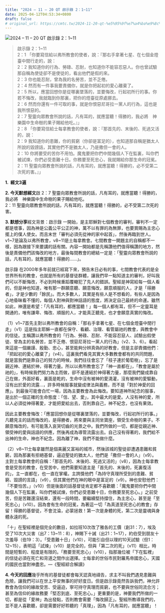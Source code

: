 ```yaml
---
title: "2024 – 11 – 20 QT 啟示錄 2：1~11"
date: 2025-04-12T04:53:34+0800
draft: false
# original_url: https://cmtc.tw/2024-11-20-qt-%e5%95%9f%e7%a4%ba%e9%8c%84-2%ef%bc%9a111
---
```


![2024 – 11 – 20 QT 啟示錄 2：1\~11](/images/qt.jpg  "2024 – 11 – 20 QT 啟示錄 2：1\~11")

> 啟示錄 2：1\~11  
> 2：1 「你要寫信給以弗所教會的使者，說：『那右手拿著七星、在七個金燈臺中間行走的，說：  
> 2：2 我知道你的行為、勞碌、忍耐，也知道你不能容忍惡人。你也曾試驗那自稱為使徒卻不是使徒的，看出他們是假的來。  
> 2：3 你也能忍耐，曾為我的名勞苦，並不乏倦。  
> 2：4 然而有一件事我要責備你，就是你把起初的愛心離棄了。  
> 2：5 所以，應當回想你是從哪裏墜落的，並要悔改，行起初所行的事。你若不悔改，我就臨到你那裏，把你的燈臺從原處挪去。  
> 2：6 然而你還有一件可取的事，就是你恨惡尼哥拉一黨人的行為，這也是我所恨惡的。  
> 2：7 聖靈向眾教會所說的話，凡有耳的，就應當聽！得勝的，我必將　神樂園中生命樹的果子賜給他吃。』」  
> 2：8 「你要寫信給士每拿教會的使者，說：『那首先的、末後的、死過又活的，說：  
> 2：9 我知道你的患難，你的貧窮（你卻是富足的），也知道那自稱是猶太人所說的毀謗話，其實他們不是猶太人，乃是撒但一會的人。  
> 2：10 你將要受的苦你不用怕。魔鬼要把你們中間幾個人下在監裏，叫你們被試煉，你們必受患難十日。你務要至死忠心，我就賜給你那生命的冠冕。  
> 2：11 聖靈向眾教會所說的話，凡有耳的，就應當聽！得勝的，必不受第二次死的害。』」

**1.  經文3遍**

**2. 今天默想經文**啟 2：7 聖靈向眾教會所說的話，凡有耳的，就應當聽！得勝的，我必將　神樂園中生命樹的果子賜給他吃。  
2：11 聖靈向眾教會所說的話，凡有耳的，就應當聽！得勝的，必不受第二次死的害。

**3. 默想分享**經文背景：啟示錄 一開始，是主耶穌對七個教會的審判，審判不一定都是壞事，因為神是公義公平公正的神，萬不以有罪的為無罪，也要賞賜為主忠心擺上的僕人使女。而且末世「審判必須先從神的家中起首」，然後再臨到世人。v1\~7是論及以弗所教會，v8\~11是土每拿教會。七間教會一開題主的自稱都不一樣，因為跟接下來要講的話有關。內容一開始都是先稱讚他們值得稱讚的地方，然後是責備他們該悔改的地方，最後每間教會的總結一定是：「聖靈向眾教會所說的話，凡有耳的，就應當聽！得勝的……」。

啟示錄 在2000年多年前就已經寫下來，預告末日必有的事，七間教會代表的是全世界所有的教會，也就是所有的基督徒群體，讓我們早一點知道主的審判，好叫我們可以不斷悔改，不必到時候重蹈覆轍犯了先人的錯誤。聖經是神寫給每一個人看的，但是神也知道，唯有那一群願意聽、願意悔改，願意順服的人，才是「得勝者」，才是少數的「餘民」。而大多數人，其實是有些人是不想看的，有些人是因為心地昏昧看不懂的，每個人對神與對神話語的態度，將決定自己最終的命運。雖然如此，神還是希望：「凡有耳的，都應當聽！」每一個人都有耳，但不一定靈耳是開通的，唯有謙卑、悔改、順服的人，才能真正聽見，也才會願意真實的悔改。

（1）v1\~7首先主對以弗所教會的自稱：「那右手拿著七星、在七個金燈臺中間行走」（v1）這是指主耶穌一直都在保守、看顧、治理、看管屬祂的教會，與教會中的信徒。主稱讚以弗所教會的「行為、勞碌、忍耐、不能容忍惡人、試驗出假使徒、曾為主的名勞苦，並不乏倦、恨惡尼哥拉一黨人的行為」（v2、3、6）。看起來這是一個嚴謹、殷勤、忠心，甚至能夠分辨真偽的好教會，但是主卻責備他們：「把起初的愛心離棄了」（v4）。這裏我們看見其實大多數教會都有的共同問題，就是當我們是靠自己的努力的時候，我們往往會忘了「枝子連於葡萄樹」，忘了是親近神、連結於神，得著力量。所以以弗所教會忘了「神一直都在」，「教會是屬於祂的」，有時候我們努力為主而做，卻不是連結於神得著力量，那麼我們變成靠自己在做，外面好看，裏面是乾的，生命中沒有被神的愛澆灌，沒有被神的愛驅動，沒有出於愛的流露…，許多時候服事就變成律法與義務，而不是「對於神愛的回應」。到最後可能會白忙一場，因為主要教會為此悔改。要知道神所紀念的服事，是出於一個正確的生命態度：「信、望、愛」，其中最大的是愛。人沒有神的愛，所以人必須從神得著愛，才能把愛給出去，否則靠自己，神不紀念，也沒有果效。

因此主要教會悔改：「應當回想你是從哪裏墜落的，並要悔改，行起初所行的事。」凡聽見主的話而悔改的，是得勝者，將來要與主同坐寶座，領受生命樹的果子。不願意悔改的，有可能落入哀哭切齒的光景之中。我們所做的一切，都是從親近神、領受神的愛與話語的供應，然後再成為導管流露出去。自己沒有得著的，我們給不出神的生命，神也不紀念。因為離了神，我們不能做什麼。

（2）v8\~11士每拿雖然是個美麗又富裕的城市，然後該城的聖徒卻遭遇患難和貧窮，因為那裏有拒絕基督，逼迫聖徒的猶太人，他們是「撒但一會的人」（v9）。主對土每拿教會的自稱：「那首先的、末後的、死過又活的」（v8），因為士每拿教會是受苦的教會，在受苦中，他們需要知道主是「首先的、末後的，死裏復活的」，主一直都在，也一直在掌權。主誇獎他們「為持守真理所受到的患難、貧窮、毀謗的言語」（v9），但其實他們在神的眼中是富足的（v9）。神也安慰他們：「不要怕苦。」（v10）但是後面的話基督徒肯定都不喜歡聽：「魔鬼要把你們中間幾個人下在監裏，叫你們被試煉，你們必受患難十日，你務要至死忠心。」之前受苦，但是苦難還沒結束，還有一段時間，要繼續堅持撐住，為主忠心，甚至是「至死忠心」（v10）。因為會有生命的冠冕，為著這一切「為真道至死忠心的教會」存留！得勝的基督徒，不會沈淪，必蒙拯救！第一次是身體的死，第二次是靈魂與身體永遠的死。

「十」在聖經裡是個完全的數目，如拉班10次改了雅各的工價（創31：7），埃及受了10次大災害（出7：13\~11：8），神賜下十誡（出21：1\~17），約伯受到朋友十次羞辱（伯19：3）。「受患難十日」（v10），可能引自但以理的10天試驗（但1：12\~15），表明這「試煉」（v10）是完全的，但與「第二次的死」（v11）相比，時間是短暫的、程度是有限的。「務要至死忠心」（v10），指那幾位被「下在監裡」的信徒必須在死亡和背道之間作出選擇。士每拿的世俗市民對羅馬帝國忠心，天國的國民也當對神盡忠。—《聖經綜合解讀》

**4. 今天的回應**幾乎所有的基督徒都會每天認真地禱告，求主不叫我們遇見患難與危險，讓我們可以在世上平安無事的好好度日。但是啟示錄竟然告訴我們，神允許教會為信仰的緣故受苦、受逼迫，寧可持守真理而貧窮，也不要與世俗同流合污；甚至為信仰的緣故務要「堅忍到底、至死忠心。」更重要的是，神要我們所做的一切，都是從「愛神」為出發點，否則教會需要「悔改歸正」。聖經所教導我們的，並不是人喜歡聽，卻是需要好好聆聽的「真理」，因為「凡有耳的，就應當聽」！